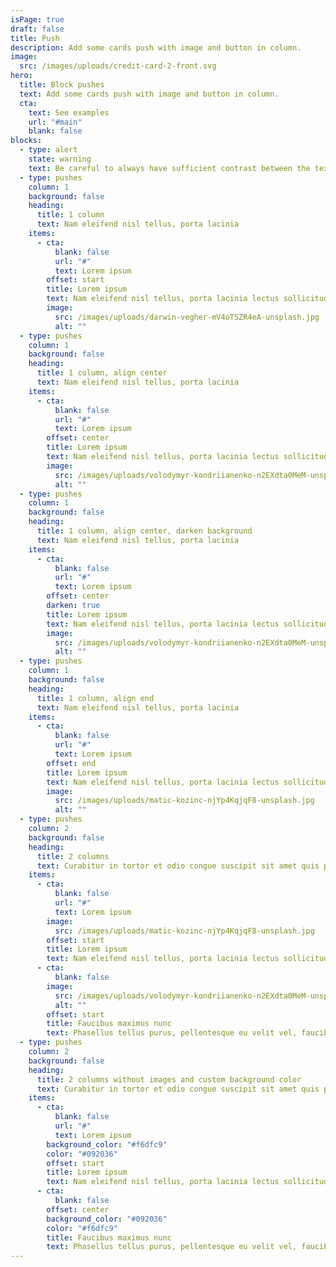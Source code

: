 ```yaml
---
isPage: true
draft: false
title: Push
description: Add some cards push with image and button in column.
image:
  src: /images/uploads/credit-card-2-front.svg
hero:
  title: Block pushes
  text: Add some cards push with image and button in column.
  cta:
    text: See examples
    url: "#main"
    blank: false
blocks:
  - type: alert
    state: warning
    text: Be careful to always have sufficient contrast between the text and the image for it to be readable.
  - type: pushes
    column: 1
    background: false
    heading:
      title: 1 column
      text: Nam eleifend nisl tellus, porta lacinia
    items:
      - cta:
          blank: false
          url: "#"
          text: Lorem ipsum
        offset: start
        title: Lorem ipsum
        text: Nam eleifend nisl tellus, porta lacinia lectus sollicitudin non.
        image:
          src: /images/uploads/darwin-vegher-mV4oTSZR4eA-unsplash.jpg
          alt: ""
  - type: pushes
    column: 1
    background: false
    heading:
      title: 1 column, align center
      text: Nam eleifend nisl tellus, porta lacinia
    items:
      - cta:
          blank: false
          url: "#"
          text: Lorem ipsum
        offset: center
        title: Lorem ipsum
        text: Nam eleifend nisl tellus, porta lacinia lectus sollicitudin non.
        image:
          src: /images/uploads/volodymyr-kondriianenko-n2EXdta0MeM-unsplash.jpg
          alt: ""
  - type: pushes
    column: 1
    background: false
    heading:
      title: 1 column, align center, darken background
      text: Nam eleifend nisl tellus, porta lacinia
    items:
      - cta:
          blank: false
          url: "#"
          text: Lorem ipsum
        offset: center
        darken: true
        title: Lorem ipsum
        text: Nam eleifend nisl tellus, porta lacinia lectus sollicitudin non.
        image:
          src: /images/uploads/volodymyr-kondriianenko-n2EXdta0MeM-unsplash.jpg
          alt: ""
  - type: pushes
    column: 1
    background: false
    heading:
      title: 1 column, align end
      text: Nam eleifend nisl tellus, porta lacinia
    items:
      - cta:
          blank: false
          url: "#"
          text: Lorem ipsum
        offset: end
        title: Lorem ipsum
        text: Nam eleifend nisl tellus, porta lacinia lectus sollicitudin non.
        image:
          src: /images/uploads/matic-kozinc-njYp4KqjqF8-unsplash.jpg
          alt: ""
  - type: pushes
    column: 2
    background: false
    heading:
      title: 2 columns
      text: Curabitur in tortor et odio congue suscipit sit amet quis purus.
    items:
      - cta:
          blank: false
          url: "#"
          text: Lorem ipsum
        image:
          src: /images/uploads/matic-kozinc-njYp4KqjqF8-unsplash.jpg
        offset: start
        title: Lorem ipsum
        text: Nam eleifend nisl tellus, porta lacinia lectus sollicitudin non.
      - cta:
          blank: false
        image:
          src: /images/uploads/volodymyr-kondriianenko-n2EXdta0MeM-unsplash.jpg
          alt: ""
        offset: start
        title: Faucibus maximus nunc
        text: Phasellus tellus purus, pellentesque eu velit vel, faucibus maximus nunc.
  - type: pushes
    column: 2
    background: false
    heading:
      title: 2 columns without images and custom background color
      text: Curabitur in tortor et odio congue suscipit sit amet quis purus.
    items:
      - cta:
          blank: false
          url: "#"
          text: Lorem ipsum
        background_color: "#f6dfc9"
        color: "#092036"
        offset: start
        title: Lorem ipsum
        text: Nam eleifend nisl tellus, porta lacinia lectus sollicitudin non.
      - cta:
          blank: false
        offset: center
        background_color: "#092036"
        color: "#f6dfc9"
        title: Faucibus maximus nunc
        text: Phasellus tellus purus, pellentesque eu velit vel, faucibus maximus nunc.
---
```

